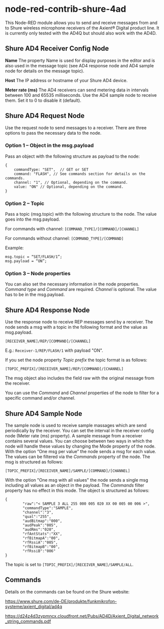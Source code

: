 # node-red-contrib-shure-4ad
This Node-RED module allows you to send and receive messages from and to Shure wireless microphone receivers of the Axient&reg; Digital product line. It is currently only tested with the AD4Q but should also work with the AD4D.

## Shure AD4 Receiver Config Node
**Name**
The property Name is used for display purposes in the editor and is also used in the message topic (see AD4 response node and AD4 sample node for details on the message topic).

**Host**
The IP address or hostname of your Shure AD4 device.

**Meter rate (ms)**
The AD4 receivers can send metering data in intervals between 100 and 65535 milliseconds. Use the AD4 sample node to receive them. Set it to 0 to disable it (default).


## Shure AD4 Request Node
Use the request node to send messages to a receiver. There are three options to pass the necessary data to the node.

### Option 1 – Object in the msg.payload
Pass an object with the following structure as payload to the node:
    
    {
	    commandType: "SET",  // GET or SET
	    command: "FLASH", // See commands section for details on the commands.
	    channel: "1", // Optional, depending on the command.
	    value: "ON" // Optional, depending on the command.
    }

### Option 2 – Topic
Pass a topic (msg.topic) with the following structure to the node. The value goes into the msg.payload.

For commands with channel: `[COMMAND_TYPE]/[COMMAND]/[CHANNEL]`

For commands without channel: `[COMMAND_TYPE]/[COMMAND]`

Example:
 
    msg.topic = “SET/FLASH/1”;
    msg.payload = “ON”;

### Option 3 – Node properties
You can also set the necessary information in the node properties. _Command type_ and _Command_ are required. _Channel_ is optional. The value has to be in the msg.payload.

## Shure AD4 Response Node
Use the response node to receive REP messages send by a receiver. The node sends a msg with a topic in the following format and the value as msg.payload.

`[RECEIVER_NAME]/REP/[COMMAND]/[CHANNEL]`

E.g.: `Receiver-1/REP/FLASH/1` with payload "ON".

If you set the node property _Topic prefix_ the topic format is as follows:

`[TOPIC_PREFIX]/[RECEIVER_NAME]/REP/[COMMAND]/[CHANNEL]`

The msg object also includes the field raw with the original message from the receiver.

You can use the _Command_ and _Channel_ properties of the node to filter for a specific command and/or channel.

## Shure AD4 Sample Node
The sample node is used to receive sample massages which are send periodically by the receiver. You can set the interval in the receiver config node (Meter rate (ms) property).
A sample message from a receiver contains several values. You can choose between two ways in which the node will handle these values by changing the Mode property of the node. With the option “One msg per value” the node sends a msg for each value. The values can be filtered via the _Commands_ property of the node. The msg is structured as follows:

`[TOPIC_PREFIX]/[RECEIVER_NAME]/SAMPLE/[COMMAND]/[CHANNEL]`

With the option "One msg with all values" the node sends a single msg including all values as an object in the payload. The _Commands_ filter property has no effect in this mode. The object is structured as follows:

    {
        	"raw":"< SAMPLE 3 ALL 255 000 005 020 XX 00 005 00 006 >",
        	"commandType":"SAMPLE",
        	"channel":"3",
        	"qual":"255",
        	"audBitmap":"000",
        	"audPeak":"005",
        	"audRms":"020",
        	"rfAntStats":"XX",
        	"rfBitmapA":"00",
        	"rfRssiA":"005",
        	"rfBitmapB":"00",
        	"rfRssiB":"006"
    }
    
The topic is set to `[TOPIC_PREFIX]/[RECEIVER_NAME]/SAMPLE/ALL`.


## Commands
Details on the commands can be found on the Shure website:

https://www.shure.com/de-DE/produkte/funkmikrofon-systeme/axient_digital/ad4q

https://d24z4d3zypmncx.cloudfront.net/Pubs/AD4D/Axient_Digital_network_string_commands.pdf

